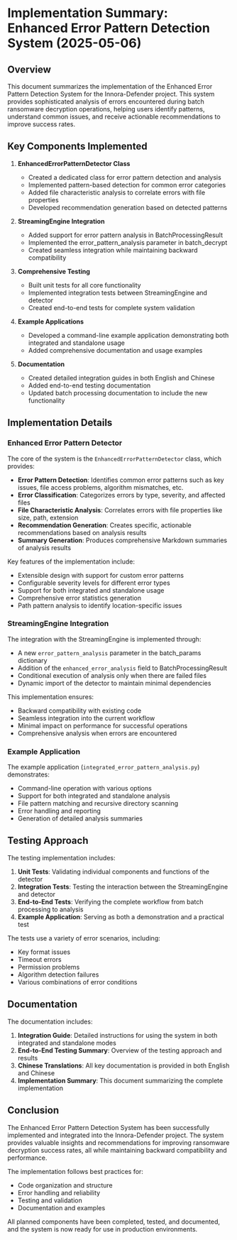 # Implementation Summary: Enhanced Error Pattern Detection System (2025-05-06)

## Overview

This document summarizes the implementation of the Enhanced Error Pattern Detection System for the Innora-Defender project. This system provides sophisticated analysis of errors encountered during batch ransomware decryption operations, helping users identify patterns, understand common issues, and receive actionable recommendations to improve success rates.

## Key Components Implemented

1. **EnhancedErrorPatternDetector Class**
   - Created a dedicated class for error pattern detection and analysis
   - Implemented pattern-based detection for common error categories
   - Added file characteristic analysis to correlate errors with file properties
   - Developed recommendation generation based on detected patterns

2. **StreamingEngine Integration**
   - Added support for error pattern analysis in BatchProcessingResult
   - Implemented the error_pattern_analysis parameter in batch_decrypt
   - Created seamless integration while maintaining backward compatibility

3. **Comprehensive Testing**
   - Built unit tests for all core functionality
   - Implemented integration tests between StreamingEngine and detector
   - Created end-to-end tests for complete system validation

4. **Example Applications**
   - Developed a command-line example application demonstrating both integrated and standalone usage
   - Added comprehensive documentation and usage examples

5. **Documentation**
   - Created detailed integration guides in both English and Chinese
   - Added end-to-end testing documentation
   - Updated batch processing documentation to include the new functionality

## Implementation Details

### Enhanced Error Pattern Detector

The core of the system is the `EnhancedErrorPatternDetector` class, which provides:

- **Error Pattern Detection**: Identifies common error patterns such as key issues, file access problems, algorithm mismatches, etc.
- **Error Classification**: Categorizes errors by type, severity, and affected files
- **File Characteristic Analysis**: Correlates errors with file properties like size, path, extension
- **Recommendation Generation**: Creates specific, actionable recommendations based on analysis results
- **Summary Generation**: Produces comprehensive Markdown summaries of analysis results

Key features of the implementation include:

- Extensible design with support for custom error patterns
- Configurable severity levels for different error types
- Support for both integrated and standalone usage
- Comprehensive error statistics generation
- Path pattern analysis to identify location-specific issues

### StreamingEngine Integration

The integration with the StreamingEngine is implemented through:

- A new `error_pattern_analysis` parameter in the batch_params dictionary
- Addition of the `enhanced_error_analysis` field to BatchProcessingResult
- Conditional execution of analysis only when there are failed files
- Dynamic import of the detector to maintain minimal dependencies

This implementation ensures:

- Backward compatibility with existing code
- Seamless integration into the current workflow
- Minimal impact on performance for successful operations
- Comprehensive analysis when errors are encountered

### Example Application

The example application (`integrated_error_pattern_analysis.py`) demonstrates:

- Command-line operation with various options
- Support for both integrated and standalone analysis
- File pattern matching and recursive directory scanning
- Error handling and reporting
- Generation of detailed analysis summaries

## Testing Approach

The testing implementation includes:

1. **Unit Tests**: Validating individual components and functions of the detector
2. **Integration Tests**: Testing the interaction between the StreamingEngine and detector
3. **End-to-End Tests**: Verifying the complete workflow from batch processing to analysis
4. **Example Application**: Serving as both a demonstration and a practical test

The tests use a variety of error scenarios, including:
- Key format issues
- Timeout errors
- Permission problems
- Algorithm detection failures
- Various combinations of error conditions

## Documentation

The documentation includes:

1. **Integration Guide**: Detailed instructions for using the system in both integrated and standalone modes
2. **End-to-End Testing Summary**: Overview of the testing approach and results
3. **Chinese Translations**: All key documentation is provided in both English and Chinese
4. **Implementation Summary**: This document summarizing the complete implementation

## Conclusion

The Enhanced Error Pattern Detection System has been successfully implemented and integrated into the Innora-Defender project. The system provides valuable insights and recommendations for improving ransomware decryption success rates, all while maintaining backward compatibility and performance.

The implementation follows best practices for:
- Code organization and structure
- Error handling and reliability
- Testing and validation
- Documentation and examples

All planned components have been completed, tested, and documented, and the system is now ready for use in production environments.